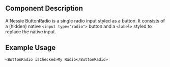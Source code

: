 Component Description
---------------------

A Nessie ButtonRadio is a single radio input styled as a button. It consists of a (hidden) native `<input type="radio">` button and a `<label>` styled to replace the native input.


Example Usage
-------------

    <ButtonRadio isChecked>My Radio</ButtonRadio>
